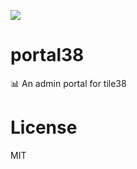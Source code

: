 ![](https://github.com/richorama/portal38/workflows/Node%20CI/badge.svg?branch=master) 

# portal38
:bar_chart: An admin portal for tile38

# License

MIT
